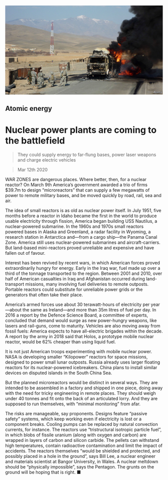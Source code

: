 ![](./images/20200314_STP502.jpg)

## Atomic energy

# Nuclear power plants are coming to the battlefield

> They could supply energy to far-flung bases, power laser weapons and charge electric vehicles

> Mar 12th 2020

WAR ZONES are dangerous places. Where better, then, for a nuclear reactor? On March 9th America’s government awarded a trio of firms $39.7m to design “microreactors” that can supply a few megawatts of power to remote military bases, and be moved quickly by road, rail, sea and air.

The idea of small reactors is as old as nuclear power itself. In July 1951, five months before a reactor in Idaho became the first in the world to produce usable electricity through fission, America began building USS Nautilus, a nuclear-powered submarine. In the 1960s and 1970s small reactors powered bases in Alaska and Greenland, a radar facility in Wyoming, a research station in Antarctica and—from a cargo ship—the Panama Canal Zone. America still uses nuclear-powered submarines and aircraft-carriers. But land-based mini-reactors proved unreliable and expensive and have fallen out of favour.

Interest has been revived by recent wars, in which American forces proved extraordinarily hungry for energy. Early in the Iraq war, fuel made up over a third of the tonnage transported to the region. Between 2001 and 2010, over half of American casualties in Iraq and Afghanistan occurred during land-transport missions, many involving fuel deliveries to remote outposts. Portable reactors could substitute for unreliable power grids or the generators that often take their place.

America’s armed forces use about 30 terawatt-hours of electricity per year—about the same as Ireland—and more than 35m litres of fuel per day. In 2016 a report by the Defence Science Board, a committee of experts, concluded that demand would surge as new power-hungry weapons, like lasers and rail-guns, come to maturity. Vehicles are also moving away from fossil fuels: America expects to have all-electric brigades within the decade. A report by the army in 2018 said that Holos, a prototype mobile nuclear reactor, would be 62% cheaper than using liquid fuel.

It is not just American troops experimenting with mobile nuclear power. NASA is developing smaller “Kilopower” reactors for space missions, designed to power small lunar outposts. Russia already uses larger floating reactors for its nuclear-powered icebreakers. China plans to install similar devices on disputed islands in the South China Sea.

But the planned microreactors would be distinct in several ways. They are intended to be assembled in a factory and shipped in one piece, doing away with the need for tricky engineering in remote places. They should weigh under 40 tonnes and fit onto the back of an articulated lorry. And they are supposed to run themselves, with “minimal monitoring” from afar.

The risks are manageable, say proponents. Designs feature “passive safety” systems, which keep working even if electricity is lost or a component breaks. Cooling pumps can be replaced by natural convection currents, for instance. The reactors use “tristructural isotropic particle fuel”, in which blobs of fissile uranium (along with oxygen and carbon) are wrapped in layers of carbon and silicon carbide. The pellets can withstand high temperatures, contain radioactive contamination and limit the impact of accidents. The reactors themselves “would be shielded and protected, and possibly placed in a hole in the ground”, says Bill Lee, a nuclear engineer and materials scientist at Bangor University, in Wales. A nuclear meltdown should be “physically impossible”, says the Pentagon. The grunts on the ground will be hoping that is right. ■